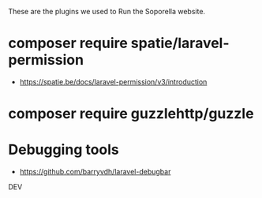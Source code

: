 These are the plugins we used to Run the Soporella website.

# composer require spatie/laravel-permission
 - https://spatie.be/docs/laravel-permission/v3/introduction
# composer require guzzlehttp/guzzle

# Debugging tools 
- https://github.com/barryvdh/laravel-debugbar


DEV